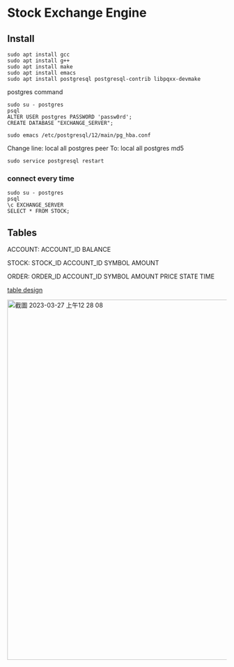 # Stock Exchange Engine

## Install

```
sudo apt install gcc
sudo apt install g++
sudo apt install make 
sudo apt install emacs
sudo apt install postgresql postgresql-contrib libpqxx-devmake
```

postgres command
```
sudo su - postgres
psql
ALTER USER postgres PASSWORD 'passw0rd';
CREATE DATABASE "EXCHANGE_SERVER";
```

```
sudo emacs /etc/postgresql/12/main/pg_hba.conf
```
Change line:
local all postgres peer
To:
local all postgres md5
```
sudo service postgresql restart
```

### connect every time
```
sudo su - postgres
psql
\c EXCHANGE_SERVER
SELECT * FROM STOCK;
```

## Tables
ACCOUNT: ACCOUNT_ID BALANCE

STOCK: STOCK_ID ACCOUNT_ID SYMBOL AMOUNT

ORDER: ORDER_ID ACCOUNT_ID SYMBOL AMOUNT PRICE STATE TIME

[table design](https://www.canva.com/design/DAFeQD_kGoI/zLW_Pd8YsPNxIJqVO13V2g/view?utm_content=DAFeQD_kGoI&utm_campaign=designshare&utm_medium=link2&utm_source=sharebutton)


<img width="826" alt="截圖 2023-03-27 上午12 28 08" src="https://user-images.githubusercontent.com/88768257/227841147-9a061b8f-9f73-4119-82a8-47d70002d018.png">


